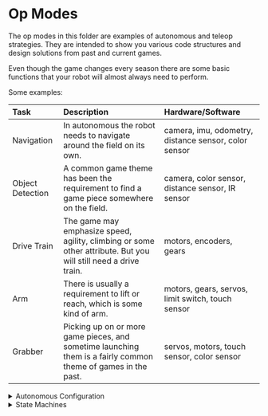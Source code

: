 # Op Modes

The op modes in this folder are examples of autonomous and teleop
strategies. They are intended to show you various code structures and
design solutions from past and current games.

Even though the game changes every season there are some basic functions
that your robot will almost always need to perform.

Some examples:

| Task             | Description                                                                                                     | Hardware/Software                                    |
|:-----------------|:----------------------------------------------------------------------------------------------------------------|:-----------------------------------------------------|
| Navigation       | In autonomous the robot needs to navigate around the field on its own.                                          | camera, imu, odometry, distance sensor, color sensor |
| Object Detection | A common game theme has been the requirement to find a game piece somewhere on the field.                       | camera, color sensor, distance sensor, IR sensor     |
| Drive Train      | The game may emphasize speed, agility, climbing or some other attribute. But you will still need a drive train. | motors, encoders, gears                              |
| Arm              | There is usually a requirement to lift or reach, which is some kind of arm.                                     | motors, gears, servos, limit switch, touch sensor    |
| Grabber          | Picking up on or more game pieces, and sometime launching them is a fairly common theme of games in the past.   | servos, motors, touch sensor, color sensor           |

<details><summary>Autonomous Configuration</summary>

## Autonomous Configuration

This class is designed to provide a way for teams to configure
autonomous op modes to perform tasks differently based on information
that is learned just before starting a match in competition.

### Some examples

- Change your navigation path based on your alliance color.
- Select the starting location of you robot.
- Select whether your robot will deliver the duck.
- Select whether your robot will deliver freight to the shipping hub.
- Select the parking location at the end of autonomous.
- Define any delay before starting autonomous.

This *AutonomousConfiguration* class can be modified to meet the
requirements of your team and robot, and of course for next season's
game.

The "quick-and-dirty" way to manage these options is to create a bunch
of different autonomous op modes using "creative" names to identify
their capabilities. With the 5 configuration options in this sample
class you would need at least 48 different op modes depending on how you
define your options.

**2 big problems with that strategy**:

1. Can the driver reliably pick the correct opmode from the list on the
   phone in a dark gym with hundreds of cheering fans and extremely loud
   music blasting from the PA system?
2. When you make a change in your code can you be sure not to make a
   mistake when adding the change to all of the autonomous opmodes?

### Code

- AutonomousConfiguration.java - This is the configuration class. Add
  this to your team code folder and change it to meet your requirements.
- RHSAutonomousMenu.java - This is a sample op mode that uses
  AutonomousConfiguration. ***Note:*** *There is a small bonus in this op
  mode, a state machine example!* This op mode has been tested
  successfully in the virtual robot available on
  [RoboNet](https://sites.google.com/view/edina-fte-club-site/code).

</details>

<details><summary>State Machines</summary>

## State Machine

*State machine*, *finite state machine*, *finite automation* all end up
at *state machine* in
[WikiPedia](https://en.wikipedia.org/wiki/Finite-state_machine). Take a
look for a formal description of state machine. And of couurse
[gmZero](https://gm0.org/en/latest/docs/software/finite-state-machines.html)
has a section on state machines.

In FTC robot code, a state machines can help to organize and make it
easier to enhance and update your op modes.

### Code

***Note: The code here is due for an update. Check back soon. (March 28,
2022)***

- RHSAutoStateMachineGyro.java - This is an autonomous op mode that uses a
state machine as well as some other useful coding strategies.

#### Autonomous

This state diagram goes with the op mode.

```mermaid
stateDiagram-v2
  [*] --> Initial
  state if_state <<choice>>
  Initial --> if_state
  if_state --> Park_In_Warehouse
  if_state --> Park_In_Storage
  Park_In_Warehouse --> Deliver_Duck
  Park_In_Storage --> Deliver_Duck
  Deliver_Duck --> Deliver_Freight
  state if_state2 <<choice>>
  Deliver_Freight --> if_state2
  if_state2 --> More_Freight
  if_state2 --> Stop
  More_Freight --> Stop
  Stop --> [*]
    
</details>
